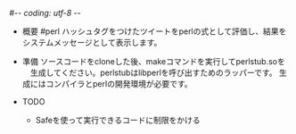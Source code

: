 #-*- coding: utf-8 -*-

* 概要
  #perl ハッシュタグをつけたツイートをperlの式として評価し、結果を
  システムメッセージとして表示します。

* 準備
  ソースコードをcloneした後、makeコマンドを実行してperlstub.soを
　生成してください。perlstubはlibperlを呼び出すためのラッパーです。
  生成にはコンパイラとperlの開発環境が必要です。

* TODO
  - Safeを使って実行できるコードに制限をかける
